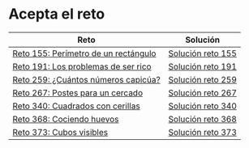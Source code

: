 # Acepta el reto

| Reto | Solución |
| --- | --- |
| [Reto 155: Perímetro de un rectángulo](https://www.aceptaelreto.com/problem/statement.php?id=155) | [Solución reto 155](https://github.com/rimissgames/acepta-el-reto/blob/main/volumen1/P155.java) |
| [Reto 191: Los problemas de ser rico](https://www.aceptaelreto.com/problem/statement.php?id=191) | [Solución reto 191](https://github.com/rimissgames/acepta-el-reto/blob/main/volumen1/P191.java) |
| [Reto 259: ¿Cuántos números capicúa?](https://www.aceptaelreto.com/problem/statement.php?id=259) | [Solución reto 259](https://github.com/rimissgames/acepta-el-reto/blob/main/volumen2/P259.java)
| [Reto 267: Postes para un cercado](https://www.aceptaelreto.com/problem/statement.php?id=267) | [Solución reto 267](https://github.com/rimissgames/acepta-el-reto/blob/main/volumen2/P267.java)
| [Reto 340: Cuadrados con cerillas](https://www.aceptaelreto.com/problem/statement.php?id=340) | [Solución reto 340](https://github.com/rimissgames/acepta-el-reto/blob/main/volumen3/P340.java)
| [Reto 368: Cociendo huevos](https://www.aceptaelreto.com/problem/statement.php?id=368) | [Solución reto 368](https://github.com/rimissgames/acepta-el-reto/blob/main/volumen3/P368.java)
| [Reto 373: Cubos visibles](https://www.aceptaelreto.com/problem/statement.php?id=373) | [Solución reto 373](https://github.com/rimissgames/acepta-el-reto/blob/main/volumen3/P373.java)

